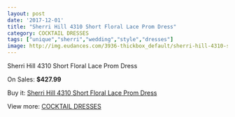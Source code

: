 ```yaml
---
layout: post
date: '2017-12-01'
title: "Sherri Hill 4310 Short Floral Lace Prom Dress"
category: COCKTAIL DRESSES
tags: ["unique","sherri","wedding","style","dresses"]
image: http://img.eudances.com/3936-thickbox_default/sherri-hill-4310-short-floral-lace-prom-dress.jpg
---
```

Sherri Hill 4310 Short Floral Lace Prom Dress

On Sales: **$427.99**
<a href="https://www.eudances.com/en/cocktail-dresses/1317-sherri-hill-4310-short-floral-lace-prom-dress.html"><amp-img layout="responsive" width="600" height="600" src="//img.eudances.com/3936-thickbox_default/sherri-hill-4310-short-floral-lace-prom-dress.jpg" alt="Sherri Hill 4310 Short Floral Lace Prom Dress 0" /></a>

Buy it: [Sherri Hill 4310 Short Floral Lace Prom Dress](https://www.eudances.com/en/cocktail-dresses/1317-sherri-hill-4310-short-floral-lace-prom-dress.html "Sherri Hill 4310 Short Floral Lace Prom Dress")

View more: [COCKTAIL DRESSES](https://www.eudances.com/en/14-cocktail-dresses "COCKTAIL DRESSES")